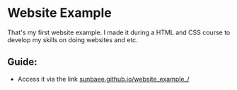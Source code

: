 # Website Example

That's my first website example. I made it during a HTML and CSS course to develop my skills on doing websites and etc.

## Guide:
- Access it via the link [ sunbaee.github.io/website_example_/](https://sunbaee.github.io/website_example_/)
